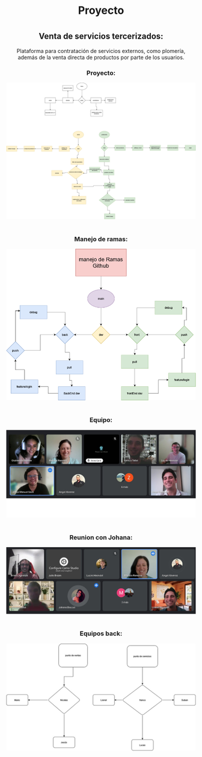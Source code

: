 
<div align="center">

<h1>Proyecto <h1>

## Venta de servicios tercerizados:

<p>Plataforma para contratación de servicios externos, como plomería, además de la venta directa de productos por parte de los usuarios.</p>


<h3>Proyecto:</h3>
<a href="">
    <img src="proyecto/trabajo.jpg"alt="imagen de la pagina web" class="centrada">
</a>

#

<h3>Manejo de ramas:</h3>
<a href="">
    <img src="proyecto/flujo_de_tabajo.png "alt="imagen de la pagina web" class="centrada">
</a>

#

<h3>Equipo:</h3>
<a href="">
    <img src="proyecto/grupo.jpg"alt="imagen de la pagina web" class="centrada">
</a>

#

<h3>Reunion con Johana:</h3>
<a href="">
    <img src="proyecto/reunionLT1.jpeg"alt="imagen de la pagina web" class="centrada">
</a>

#

<h3>Equipos back:</h3>
<a href="">
    <img src="proyecto/equipos backend.jpg"alt="imagen de la pagina web" class="centrada">
</a>

#
</div>